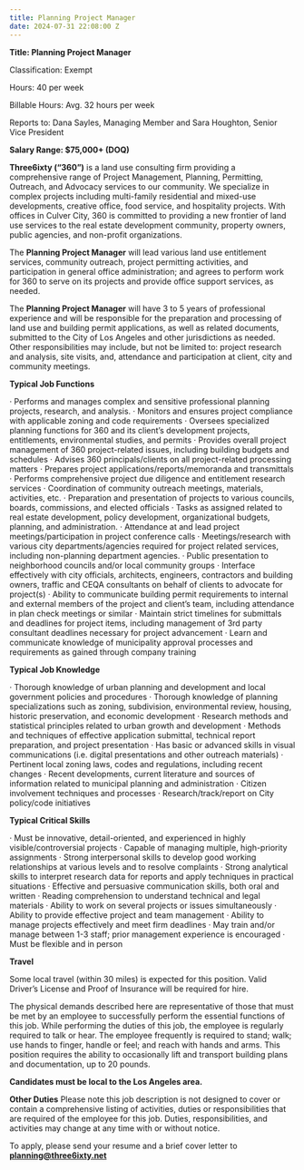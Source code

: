 ```yaml
---
title: Planning Project Manager
date: 2024-07-31 22:08:00 Z
---
```


**Title:          Planning Project Manager**

Classification:     Exempt

Hours:          40 per week

Billable Hours:     Avg. 32 hours per week

Reports to:         Dana Sayles, Managing Member and Sara Houghton, Senior Vice President 

**Salary Range:   $75,000+ (DOQ)**

**Three6ixty (“360”)** is a land use consulting firm providing a comprehensive range of Project Management, Planning, Permitting, Outreach, and Advocacy services to our community. We specialize in complex projects including multi-family residential and mixed-use developments, creative office, food service, and hospitality projects. With offices in Culver City, 360 is committed to providing a new frontier of land use services to the real estate development community, property owners, public agencies, and non-profit organizations.

The **Planning Project Manager** will lead various land use entitlement services, community outreach, project permitting activities, and participation in general office administration; and agrees to perform work for 360 to serve on its projects and provide office support services, as needed.

The **Planning Project Manager** will have 3 to 5 years of professional experience and will be responsible for the preparation and processing of land use and building permit applications, as well as related documents, submitted to the City of Los Angeles and other jurisdictions as needed.  Other responsibilities may include, but not be limited to: project research and analysis, site visits, and, attendance and participation at client, city and community meetings.


**Typical Job Functions**

·	Performs and manages complex and sensitive professional planning projects, research, and analysis.
·	Monitors and ensures project compliance with applicable zoning and code requirements
·	Oversees specialized planning functions for 360 and its client’s development projects, entitlements, environmental studies, and permits
·	Provides overall project management of 360 project-related issues, including building budgets and schedules
·	Advises 360 principals/clients on all project-related processing matters
·	Prepares project applications/reports/memoranda and transmittals
·	Performs comprehensive project due diligence and entitlement research services
·	Coordination of community outreach meetings, materials, activities, etc.
·	Preparation and presentation of projects to various councils, boards, commissions, and elected officials
·	Tasks as assigned related to real estate development, policy development, organizational budgets, planning, and administration.
·	Attendance at and lead project meetings/participation in project conference calls
·	Meetings/research with various city departments/agencies required for project related services, including non-planning department agencies.
·	Public presentation to neighborhood councils and/or local community groups
·	Interface effectively with city officials, architects, engineers, contractors and building owners, traffic and CEQA consultants on behalf of clients to advocate for project(s)
·	Ability to communicate building permit requirements to internal and external members of the project and client’s team, including attendance in plan check meetings or similar
·	Maintain strict timelines for submittals and deadlines for project items, including management of 3rd party consultant deadlines necessary for project advancement
·	Learn and communicate knowledge of municipality approval processes and requirements as gained through company training


**Typical Job Knowledge**

·	Thorough knowledge of urban planning and development and local government policies and procedures
·	Thorough knowledge of planning specializations such as zoning, subdivision, environmental review, housing, historic preservation, and economic development
·	Research methods and statistical principles related to urban growth and development
·	Methods and techniques of effective application submittal, technical report preparation, and project presentation
·	Has basic or advanced skills in visual communications (i.e. digital presentations and other outreach materials)
·	Pertinent local zoning laws, codes and regulations, including recent changes
·	Recent developments, current literature and sources of information related to municipal planning and administration
·	Citizen involvement techniques and processes
·	Research/track/report on City policy/code initiatives


**Typical Critical Skills**

·	Must be innovative, detail-oriented, and experienced in highly visible/controversial projects
·	Capable of managing multiple, high-priority assignments
·	Strong interpersonal skills to develop good working relationships at various levels and to resolve complaints
·	Strong analytical skills to interpret research data for reports and apply techniques in practical situations
·	Effective and persuasive communication skills, both oral and written
·	Reading comprehension to understand technical and legal materials
·	Ability to work on several projects or issues simultaneously
·	Ability to provide effective project and team management
·	Ability to manage projects effectively and meet firm deadlines
·	May train and/or manage between 1-3 staff; prior management experience is encouraged
·	Must be flexible and in person



**Travel**

Some local travel (within 30 miles) is expected for this position.  Valid Driver’s License and Proof of Insurance will be required for hire.

The physical demands described here are representative of those that must be met by an employee to successfully perform the essential functions of this job. While performing the duties of this job, the employee is regularly required to talk or hear. The employee frequently is required to stand; walk; use hands to finger, handle or feel; and reach with hands and arms. This position requires the ability to occasionally lift and transport building plans and documentation, up to 20 pounds.

**Candidates must be local to the Los Angeles area.**

**Other Duties**
Please note this job description is not designed to cover or contain a comprehensive listing of activities, duties or responsibilities that are required of the employee for this job. Duties, responsibilities, and activities may change at any time with or without notice. 

To apply, please send your resume and a brief cover letter to **planning@three6ixty.net**